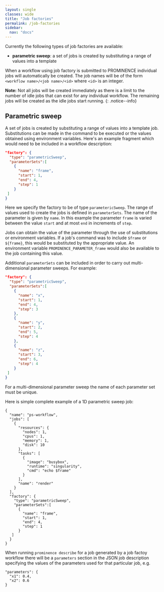 ```yaml
---
layout: single
classes: wide
title: "Job factories"
permalink: /job-factories
sidebar:
  nav: "docs"
---
```


Currently the following types of job factories are available:
* **parametric sweep**: a set of jobs is created by substituting a range of values into a template

When a workflow using job factory is submitted to PROMINENCE individual jobs will automatically be created. The job names will be of the form `<workflow name>/<job name>/<id>` where `<id>` is an integer.

**Note:** Not all jobs will be created immediately as there is a limit to the number of idle jobs that can exist for any individual workflow. The remaining jobs will be created as the idle jobs start running.
{: .notice--info}

## Parametric sweep
A set of jobs is created by substituting a range of values into a template job. Substitutions can be made in the command to be executed or the values obtained using environment variables. Here's an example fragment which would need to be included in a workflow description:
```json
"factory": {
  "type": "parametricSweep",
  "parameterSets":[
    {
      "name": "frame",
      "start": 1,
      "end": 4,
      "step": 1
    }
 ]
}
```
Here we specify the factory to be of type `parametericSweep`. The range of values used to create the jobs is defined in `parameterSets`.
The name of the parameter is given by `name`. In this example the parameter `frame` is varied between the value `start` and at most `end` in increments of `step`.

Jobs can obtain the value of the parameter through the use of substitutions or environment variables.
If a job's command was to include `$frame` or `${frame}`, this would be substituted by the appropriate value. An environment variable `PROMINENCE_PARAMETER_frame`
would also be available to the job containing this value.

Additional `parameterSets` can be included in order to carry out multi-dimensional parameter sweeps. For example:
```json
"factory": {
  "type": "parametricSweep",
  "parameterSets":[
    {
      "name": "x",
      "start": 1,
      "end": 4,
      "step": 3
    },
    {
      "name": "y",
      "start": 2,
      "end": 5,
      "step": 4
    },
    {
      "name": "z",
      "start": 3,
      "end": 6,
      "step": 4
    }
 ]
}
```
For a multi-dimensional parameter sweep the name of each parameter set must be unique.

Here is simple complete example of a 1D parametric sweep job:
```
{
  "name": "ps-workflow",
  "jobs": [
    {
      "resources": {
        "nodes": 1,
        "cpus": 1,
        "memory": 1,
        "disk": 10
      },
      "tasks": [
        {
          "image": "busybox",
          "runtime": "singularity",
          "cmd": "echo $frame"
        }
      ],
      "name": "render"
    }
  ],
  "factory": {
    "type": "parametricSweep",
    "parameterSets":[
      {
        "name": "frame",
        "start": 1,
        "end": 4,
        "step": 1
      }
   ]
  }
}
```

When running `prominence describe` for a job generated by a job factoy workflow there will be a `parameters` section in the JSON job description specifying the values of the parameters used for that particular job, e.g.
```
"parameters": {
  "x1": 0.4,
  "x2": 0.6
}
```
